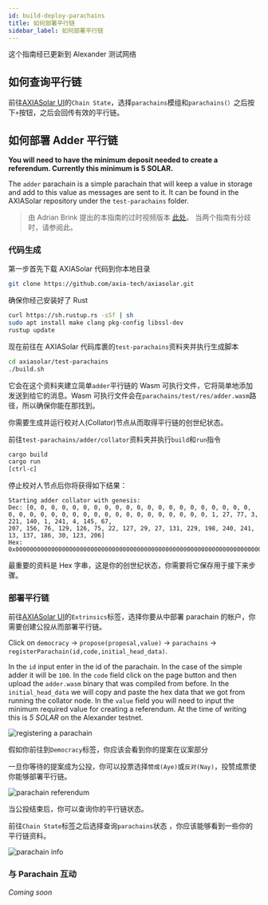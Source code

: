 ```yaml
---
id: build-deploy-parachains
title: 如何部署平行链
sidebar_label: 如何部署平行链
---
```


这个指南经已更新到 Alexander 测试网络

## 如何查询平行链

前往[AXIASolar UI](https://axiasolar.js.org/apps/#/explorer)的`Chain State`，选择`parachains`模组和`parachains(）`之后按下`+`按钮，之后会回传有效的平行链。

## 如何部署 Adder 平行链

**You will need to have the minimum deposit needed to create a referendum. Currently this minimum is 5 SOLAR.**

The `adder` parachain is a simple parachain that will keep a value in storage and add to this value as messages are sent to it. It can be found in the AXIASolar repository under the `test-parachains` folder.

> 由 Adrian Brink 提出的本指南的过时视频版本 [此处](https://www.youtube.com/watch?v=pDqkzvA4C0E)。 当两个指南有分歧时，请参阅此。

### 代码生成

第一步首先下载 AXIASolar 代码到你本地目录

```bash
git clone https://github.com/axia-tech/axiasolar.git
```

确保你经己安装好了 Rust

```bash
curl https://sh.rustup.rs -sSf | sh
sudo apt install make clang pkg-config libssl-dev
rustup update
```

现在前往在 AXIASolar 代码库裹的`test-parachains`资料夹并执行生成脚本

```bash
cd axiasolar/test-parachains
./build.sh
```

它会在这个资料夹建立简单`adder`平行链的 Wasm 可执行文件，它将简单地添加发送到给它的消息。Wasm 可执行文件会在`parachains/test/res/adder.wasm`路径，所以确保你能在那找到。

你需要生成并运行校对人(Collator)节点从而取得平行链的创世纪状态。

前往`test-parachains/adder/collator`资料夹并执行`build`和`run`指令

```bash
cargo build
cargo run
[ctrl-c]
```

停止校对人节点后你将获得如下结果：

```
Starting adder collator with genesis:
Dec: [0, 0, 0, 0, 0, 0, 0, 0, 0, 0, 0, 0, 0, 0, 0, 0, 0, 0, 0, 0, 0, 0, 0, 0, 0, 0, 0, 0, 0, 0, 0, 0, 0, 0, 0, 0, 0, 0, 0, 0, 1, 27, 77, 3, 221, 140, 1, 241, 4, 145, 67,
207, 156, 76, 129, 126, 75, 22, 127, 29, 27, 131, 229, 198, 240, 241, 13, 137, 186, 30, 123, 206]
Hex: 0x00000000000000000000000000000000000000000000000000000000000000000000000000000000011b4d03dd8c01f1049143cf9c4c817e4b167f1d1b83e5c6f0f10d89ba1e7bce
```

最重要的资料是 Hex 字串，这是你的创世纪状态，你需要将它保存用于接下来步骤。

### 部署平行链

前往[AXIASolar UI](https://axiasolar.js.org/apps/#/extrinsics)的`Extrinsics`标签，选择你要从中部署 parachain 的帐户，你需要创建公投从而部署平行链。

Click on `democracy` -> `propose(proposal,value)` -> `parachains` -> `registerParachain(id,code,initial_head_data)`.

In the `id` input enter in the id of the parachain. In the case of the simple adder it will be `100`. In the `code` field click on the page button and then upload the `adder.wasm` binary that was compiled from before. In the `initial_head_data` we will copy and paste the hex data that we got from running the collator node. In the `value` field you will need to input the minimum required value for creating a referendum. At the time of writing this is _5 SOLAR_ on the Alexander testnet.

![registering a parachain](assets/parachain/register.png)

假如你前往到`Democracy`标签，你应该会看到你的提案在议案部分

一旦你等待的提案成为公投，你可以投票选择`赞成(Aye)`或`反对(Nay)`，投赞成票使你能够部署平行链。

![parachain referendum](assets/parachain/referendum.png)

当公投结束后，你可以查询你的平行链状态。

前往`Chain State`标签之后选择查询`parachains`状态 ，你应该能够看到一些你的平行链资料。

![parachain info](assets/parachain/info.png)

### 与 Parachain 互动

_Coming soon_
